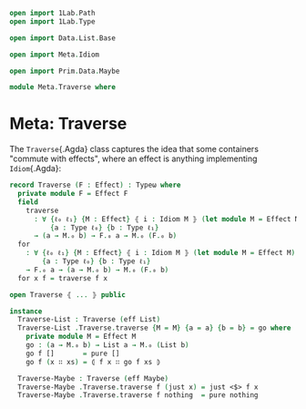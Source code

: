 ```agda
open import 1Lab.Path
open import 1Lab.Type

open import Data.List.Base

open import Meta.Idiom

open import Prim.Data.Maybe

module Meta.Traverse where
```

# Meta: Traverse

The `Traverse`{.Agda} class captures the idea that some containers
"commute with effects", where an effect is anything implementing
`Idiom`{.Agda}:

```agda
record Traverse (F : Effect) : Typeω where
  private module F = Effect F
  field
    traverse
      : ∀ {ℓ₀ ℓ₁} {M : Effect} ⦃ i : Idiom M ⦄ (let module M = Effect M)
          {a : Type ℓ₀} {b : Type ℓ₁}
      → (a → M.₀ b) → F.₀ a → M.₀ (F.₀ b)
  for
    : ∀ {ℓ₀ ℓ₁} {M : Effect} ⦃ i : Idiom M ⦄ (let module M = Effect M)
        {a : Type ℓ₀} {b : Type ℓ₁}
    → F.₀ a → (a → M.₀ b) → M.₀ (F.₀ b)
  for x f = traverse f x

open Traverse ⦃ ... ⦄ public

instance
  Traverse-List : Traverse (eff List)
  Traverse-List .Traverse.traverse {M = M} {a = a} {b = b} = go where
    private module M = Effect M
    go : (a → M.₀ b) → List a → M.₀ (List b)
    go f []       = pure []
    go f (x ∷ xs) = ⦇ f x ∷ go f xs ⦈

  Traverse-Maybe : Traverse (eff Maybe)
  Traverse-Maybe .Traverse.traverse f (just x) = just <$> f x
  Traverse-Maybe .Traverse.traverse f nothing  = pure nothing
